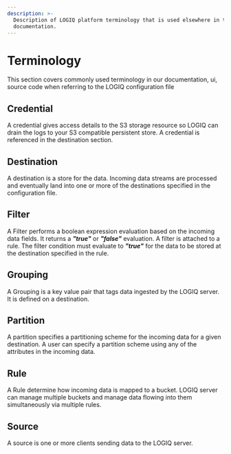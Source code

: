 ```yaml
---
description: >-
  Description of LOGIQ platform terminology that is used elsewhere in the
  documentation.
---
```


# Terminology

This section covers commonly used terminology in our documentation, ui, source code when referring to the LOGIQ configuration file

## Credential

A credential gives access details to the S3 storage resource so LOGIQ can drain the logs to your S3 compatible persistent store. A credential is referenced in the destination section.

## Destination

A destination is a store for the data. Incoming data streams are processed and eventually land into one or more of the destinations specified in the configuration file.

## Filter

A Filter performs a boolean expression evaluation based on the incoming data fields. It returns a _**"true"**_ or _**"false"**_ evaluation. A filter is attached to a rule. The filter condition must evaluate to _**"true"**_  for the data to be stored at the destination specified in the rule.

## Grouping

A Grouping is a key value pair that tags data ingested by the LOGIQ server. It is defined on a destination. 

## Partition

A partition specifies a partitioning scheme for the incoming data for a given destination. A user can specify a partition scheme using any of the attributes in the incoming data.

## Rule

A Rule determine how incoming data is mapped to a bucket. LOGIQ server can manage multiple buckets and manage data flowing into them simultaneously via multiple rules.

## Source

A source is one or more clients sending data to the LOGIQ server.
